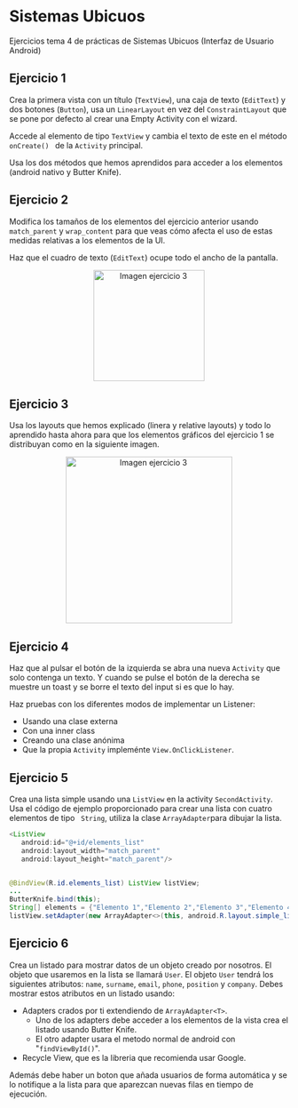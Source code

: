 # Sistemas Ubicuos
Ejercicios tema 4 de prácticas de Sistemas Ubicuos (Interfaz de Usuario Android)
## Ejercicio 1
Crea la primera vista con un título (``` TextView ```), una caja de texto (``` EditText ```) y dos botones (``` Button ```), usa un ``` LinearLayout ``` en vez del ``` ConstraintLayout ``` que se pone por defecto al crear una Empty Activity con el wizard.

Accede al elemento de tipo ``` TextView ``` y cambia el texto de este en el método ```onCreate() ``` de la ``` Activity ``` principal.

Usa los dos métodos que hemos aprendidos para acceder a los elementos (android nativo y Butter Knife).
## Ejercicio 2
Modifica los tamaños de los elementos del ejercicio anterior usando ``` match_parent ``` y ``` wrap_content ``` para que veas cómo afecta el uso de estas medidas relativas a los elementos de la UI.

Haz que el cuadro de texto (``` EditText ```) ocupe todo el ancho de la pantalla.
<p align="center">
<img 
src="https://raw.githubusercontent.com/rodrimmbdev/seu_t4/master/imgs/exercise_2.png"
alt="Imagen ejercicio 3"
height="200"
/>
</p>

## Ejercicio 3
Usa los layouts que hemos explicado (linera y relative layouts) y todo lo aprendido hasta ahora para que los elementos gráficos del ejercicio 1 se distribuyan como en la siguiente imagen.
<p align="center">
<img 
src="https://raw.githubusercontent.com/rodrimmbdev/seu_t4/master/imgs/exercise_3.png"
alt="Imagen ejercicio 3"
height="300"
/>
</p>

## Ejercicio 4
Haz que al pulsar el botón de la izquierda se abra una nueva ``` Activity ``` que solo contenga un texto. Y cuando se pulse el botón de la derecha se muestre un toast y se borre el texto del input si es que lo hay.

Haz pruebas con los diferentes modos de implementar un Listener:
* Usando una clase externa
* Con una inner class
* Creando una clase anónima
* Que la propia ``` Activity ``` impleménte ``` View.OnClickListener ```.

## Ejercicio 5
Crea una lista simple usando una ``` ListView ``` en la activity ``` SecondActivity ```. Usa el código de ejemplo proporcionado para crear una lista con cuatro elementos de tipo ``` String```, utiliza la clase ```ArrayAdapter```para dibujar la lista.

``` java
<ListView
   android:id="@+id/elements_list"
   android:layout_width="match_parent"
   android:layout_height="match_parent"/>


@BindView(R.id.elements_list) ListView listView;
...
ButterKnife.bind(this);
String[] elements = {"Elemento 1","Elemento 2","Elemento 3","Elemento 4"};
listView.setAdapter(new ArrayAdapter<>(this, android.R.layout.simple_list_item_1, elements));
``` 

## Ejercicio 6
Crea un listado para mostrar datos de un objeto creado por nosotros. El objeto que usaremos en la lista se llamará ```User```. El objeto ```User``` tendrá los siguientes atributos: ```name```, ```surname```, ```email```, ```phone```, ```position``` y ```company```.
Debes mostrar estos atributos en un listado usando:
* Adapters crados por ti extendiendo de ```ArrayAdapter<T>```.
   * Uno de los adapters debe acceder a los elementos de la vista crea el listado usando Butter Knife.
   * El otro adapter usara el metodo normal de android con "```findViewById()```".
* Recycle View, que es la libreria que recomienda usar Google.

Además debe haber un boton que añada usuarios de forma automática y se lo notifique a la lista para que aparezcan nuevas filas en tiempo de ejecución.

